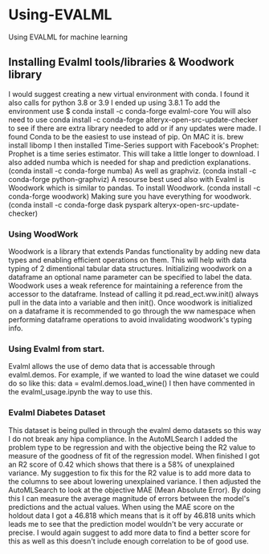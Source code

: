 # Using-EVALML
Using EVALML for machine learning

## Installing Evalml tools/libraries & Woodwork library
I would suggest creating a new virtual environment with conda.
I found it also calls for python 3.8 or 3.9 I ended up using 3.8.1
To add the environment use $ conda install -c conda-forge evalml-core
You will also need to use conda install -c conda-forge alteryx-open-src-update-checker to see if there are extra library needed to add or if any updates were made.
I found Conda to be the easiest to use instead of pip.
On MAC it is. brew install libomp
I then installed Time-Series support with Facebook's Prophet:
Prophet is a time series estimator. This will take a little longer to download.
I also added numba which is needed for shap and prediction explanations.
(conda install -c conda-forge numba)
As well as graphviz.
(conda install -c conda-forge python-graphviz)
A resourse best used also with Evalml is Woodwork which is similar to pandas.
To install Woodwork.
(conda install -c conda-forge woodwork)
Making sure you have everything for woodwork.
(conda install -c conda-forge dask pyspark alteryx-open-src-update-checker)


### Using WoodWork
Woodwork is a library that extends Pandas functionality by adding new data types and enabling efficient operations on them. This will help with data typing of 2 dimentional tabular data structures.
Initializing woodwork on a dataframe an optional name parameter can be specified to label the data.
Woodwork uses a weak reference for maintaining a reference from the accessor to the dataframe.
Instead of calling it pd.read_ect.ww.init() always pull in the data into a variable and then  init().
Once woodwork is initialized on a dataframe it is recommended to go through the ww namespace
when performing dataframe operations to avoid invalidating woodwork's typing info.


### Using Evalml from start.
Evalml allows the use of demo data that is accessable through evalml.demos.
For example, if we wanted to load the wine dataset we could do so like this:
data = evalml.demos.load_wine()
I then have commented in the evalml_usage.ipynb the way to use this.


### Evalml Diabetes Dataset
This dataset is being pulled in through the evalml demo datasets so this way I do not break any hipa compliance. In the AutoMLSearch I added the problem type to be regression and with the objective being the R2 value to measure of the goodness of fit of the regression model. When finished I got an R2 score of 0.42 which shows that there is a 58% of unexplained variance. My suggestion to fix this for the R2 value is to add more data to the columns to see about lowering unexplained variance. I then adjusted the AutoMLSearch to look at the objective MAE (Mean Absolute Error). By doing this I can measure the average magnitude of errors between the model's predictions and the actual values. When using the MAE score on the holdout data I got a 46.818 which means that is it off by 46.818 units which leads me to see that the prediction model wouldn't be very accurate or precise. I would again suggest to add more data to find a better score for this as well as this doesn't include enough correlation to be of good use.